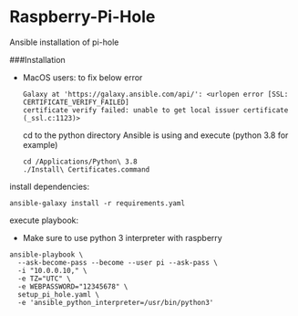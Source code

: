 # Raspberry-Pi-Hole
Ansible installation of pi-hole

###Installation

* MacOS users: to fix below error
    ```
    Galaxy at 'https://galaxy.ansible.com/api/': <urlopen error [SSL: CERTIFICATE_VERIFY_FAILED]
    certificate verify failed: unable to get local issuer certificate (_ssl.c:1123)>
    ```
    cd to the python directory Ansible is using and execute (python 3.8 for example)
    ```
    cd /Applications/Python\ 3.8
    ./Install\ Certificates.command
    ``` 

install dependencies:
```shell script
ansible-galaxy install -r requirements.yaml
```
execute playbook:
* Make sure to use python 3 interpreter with raspberry
```shell script
ansible-playbook \
  --ask-become-pass --become --user pi --ask-pass \
  -i "10.0.0.10," \
  -e TZ="UTC" \
  -e WEBPASSWORD="12345678" \
  setup_pi_hole.yaml \
  -e 'ansible_python_interpreter=/usr/bin/python3'
```
